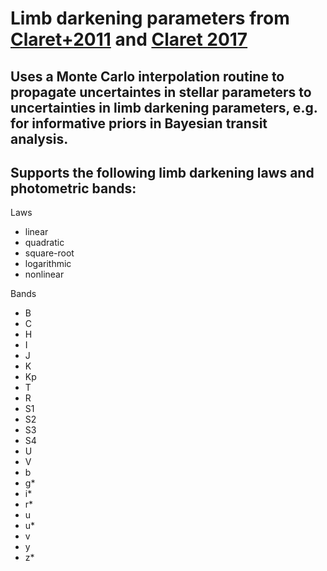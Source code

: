 Limb darkening parameters from [Claret+2011](https://ui.adsabs.harvard.edu/?#abs/2011A%26A...529A..75C) and [Claret 2017](https://ui.adsabs.harvard.edu/?#abs/2017A%26A...600A..30C)
==

Uses a Monte Carlo interpolation routine to propagate uncertaintes in stellar parameters to uncertainties in limb darkening parameters, e.g. for informative priors in Bayesian transit analysis.
--

Supports the following limb darkening laws and photometric bands:
--

Laws
- linear
- quadratic
- square-root
- logarithmic
- nonlinear

Bands
- B
- C
- H
- I
- J
- K
- Kp
- T
- R
- S1
- S2
- S3
- S4
- U
- V
- b
- g*
- i*
- r*
- u
- u*
- v
- y
- z*
